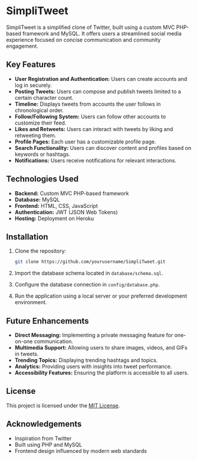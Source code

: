 

# SimpliTweet

SimpliTweet is a simplified clone of Twitter, built using a custom MVC PHP-based framework and MySQL. It offers users a streamlined social media experience focused on concise communication and community engagement.

## Key Features

- **User Registration and Authentication:** Users can create accounts and log in securely.
- **Posting Tweets:** Users can compose and publish tweets limited to a certain character count.
- **Timeline:** Displays tweets from accounts the user follows in chronological order.
- **Follow/Following System:** Users can follow other accounts to customize their feed.
- **Likes and Retweets:** Users can interact with tweets by liking and retweeting them.
- **Profile Pages:** Each user has a customizable profile page.
- **Search Functionality:** Users can discover content and profiles based on keywords or hashtags.
- **Notifications:** Users receive notifications for relevant interactions.

## Technologies Used

- **Backend:** Custom MVC PHP-based framework
- **Database:** MySQL
- **Frontend:** HTML, CSS, JavaScript
- **Authentication:** JWT (JSON Web Tokens)
- **Hosting:** Deployment on Heroku

## Installation

1. Clone the repository:

   ```bash
   git clone https://github.com/yourusername/SimpliTweet.git
   ```

2. Import the database schema located in `database/schema.sql`.

3. Configure the database connection in `config/database.php`.

4. Run the application using a local server or your preferred development environment.

## Future Enhancements

- **Direct Messaging:** Implementing a private messaging feature for one-on-one communication.
- **Multimedia Support:** Allowing users to share images, videos, and GIFs in tweets.
- **Trending Topics:** Displaying trending hashtags and topics.
- **Analytics:** Providing users with insights into tweet performance.
- **Accessibility Features:** Ensuring the platform is accessible to all users.

## License

This project is licensed under the [MIT License](LICENSE).

## Acknowledgements

- Inspiration from Twitter
- Built using PHP and MySQL
- Frontend design influenced by modern web standards

